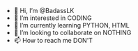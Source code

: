 - 👋 Hi, I’m @BadassLK
- 👀 I’m interested in CODING
- 🌱 I’m currently learning PYTHON, HTML
- 💞️ I’m looking to collaborate on NOTHING
- 📫 How to reach me DON'T

<!---
BadassLK/BadassLK is a ✨ special ✨ repository because its `README.md` (this file) appears on your GitHub profile.
You can click the Preview link to take a look at your changes.
--->
